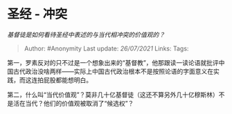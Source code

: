 # 圣经 - 冲突
*基督徒是如何看待圣经中表述的与当代相冲突的价值观的？*

> Author: #Anonymity 
Last update: *26/07/2021* 
Links:
Tags:  

第一，罗素反对的只不过是一个想象出来的“基督教”，他那跟读一读论语就批评中国古代政治没啥两样——实际上中国古代政治根本不是按照论语的字面意义在实践，而这连拍屁股都能想明白。

第二，什么叫“当代价值观”？莫非几十亿基督徒（这还不算另外几十亿穆斯林）不是活在当代？他们的价值观被取消了“候选权”？

  
